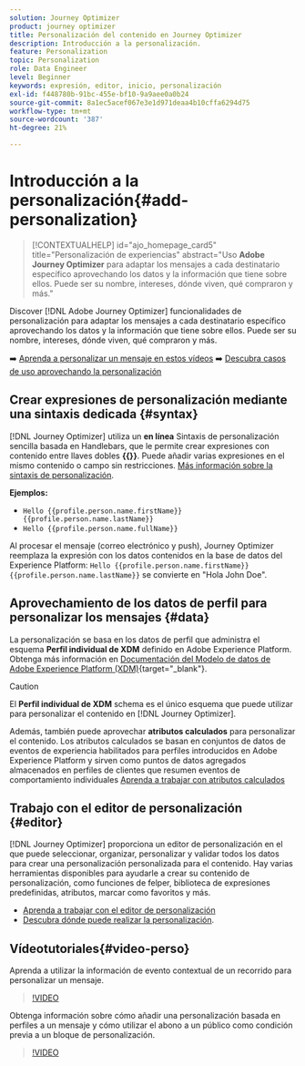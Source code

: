```yaml
---
solution: Journey Optimizer
product: journey optimizer
title: Personalización del contenido en Journey Optimizer
description: Introducción a la personalización.
feature: Personalization
topic: Personalization
role: Data Engineer
level: Beginner
keywords: expresión, editor, inicio, personalización
exl-id: f448780b-91bc-455e-bf10-9a9aee0a0b24
source-git-commit: 8a1ec5acef067e3e1d971deaa4b10cffa6294d75
workflow-type: tm+mt
source-wordcount: '387'
ht-degree: 21%

---
```


# Introducción a la personalización{#add-personalization}

>[!CONTEXTUALHELP]
>id="ajo_homepage_card5"
>title="Personalización de experiencias"
>abstract="Uso **Adobe Journey Optimizer** para adaptar los mensajes a cada destinatario específico aprovechando los datos y la información que tiene sobre ellos. Puede ser su nombre, intereses, dónde viven, qué compraron y más."

Discover [!DNL Adobe Journey Optimizer] funcionalidades de personalización para adaptar los mensajes a cada destinatario específico aprovechando los datos y la información que tiene sobre ellos. Puede ser su nombre, intereses, dónde viven, qué compraron y más.

➡️ [Aprenda a personalizar un mensaje en estos vídeos](#video-perso)
➡️ [Descubra casos de uso aprovechando la personalización](personalization-use-case.md)

## Crear expresiones de personalización mediante una sintaxis dedicada {#syntax}

[!DNL Journey Optimizer] utiliza un **en línea** Sintaxis de personalización sencilla basada en Handlebars, que le permite crear expresiones con contenido entre llaves dobles **{{}}**. Puede añadir varias expresiones en el mismo contenido o campo sin restricciones. [Más información sobre la sintaxis de personalización](personalization-syntax.md).

**Ejemplos:**

* `Hello {{profile.person.name.firstName}} {{profile.person.name.lastName}}`
* `Hello {{profile.person.name.fullName}}`

Al procesar el mensaje (correo electrónico y push), Journey Optimizer reemplaza la expresión con los datos contenidos en la base de datos del Experience Platform:  `Hello {{profile.person.name.firstName}} {{profile.person.name.lastName}}` se convierte en &quot;Hola John Doe&quot;.

## Aprovechamiento de los datos de perfil para personalizar los mensajes {#data}

La personalización se basa en los datos de perfil que administra el esquema **Perfil individual de XDM** definido en Adobe Experience Platform. Obtenga más información en [Documentación del Modelo de datos de Adobe Experience Platform (XDM)](https://experienceleague.adobe.com/docs/experience-platform/xdm/home.html?lang=es){target="_blank"}.

>[!CAUTION]
>El **Perfil individual de XDM** schema es el único esquema que puede utilizar para personalizar el contenido en [!DNL Journey Optimizer].

Además, también puede aprovechar **atributos calculados** para personalizar el contenido. Los atributos calculados se basan en conjuntos de datos de eventos de experiencia habilitados para perfiles introducidos en Adobe Experience Platform y sirven como puntos de datos agregados almacenados en perfiles de clientes que resumen eventos de comportamiento individuales [Aprenda a trabajar con atributos calculados](../audience/computed-attributes.md)

## Trabajo con el editor de personalización {#editor}

[!DNL Journey Optimizer] proporciona un editor de personalización en el que puede seleccionar, organizar, personalizar y validar todos los datos para crear una personalización personalizada para el contenido. Hay varias herramientas disponibles para ayudarle a crear su contenido de personalización, como funciones de felper, biblioteca de expresiones predefinidas, atributos, marcar como favoritos y más.

* [Aprenda a trabajar con el editor de personalización](personalization-build-expressions.md)
* [Descubra dónde puede realizar la personalización](personalization-contexts.md).

## Vídeotutoriales{#video-perso}

Aprenda a utilizar la información de evento contextual de un recorrido para personalizar un mensaje.

>[!VIDEO](https://video.tv.adobe.com/v/334165?quality=12)

Obtenga información sobre cómo añadir una personalización basada en perfiles a un mensaje y cómo utilizar el abono a un público como condición previa a un bloque de personalización.

>[!VIDEO](https://video.tv.adobe.com/v/334078?quality=12)

